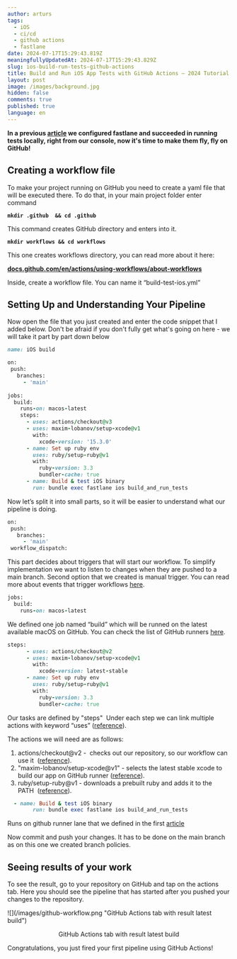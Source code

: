 ```yaml
---
author: arturs
tags:
  - iOS
  - ci/cd
  - github actions
  - fastlane
date: 2024-07-17T15:29:43.819Z
meaningfullyUpdatedAt: 2024-07-17T15:29:43.829Z
slug: ios-build-run-tests-github-actions
title: Build and Run iOS App Tests with GitHub Actions – 2024 Tutorial with Example
layout: post
image: /images/background.jpg
hidden: false
comments: true
published: true
language: en
---
```

**In a previous [article](https://brightinventions.pl/blog/building-running-ios-app-test-locally-fastlane/) we configured fastlane and succeeded in running tests locally, right from our console, now it's time to make them fly, fly on GitHub!**

## Creating a workflow file

To make your project running on GitHub you need to create a yaml file that will be executed there. To do that, in your main project folder enter command

**`mkdir .github  && cd .github`**

This command creates GitHub directory and enters into it.

**`mkdir workflows && cd workflows`**

This one creates workflows directory, you can read more about it here:

**[docs.github.com/en/actions/using-workflows/about-workflows](https://docs.github.com/en/actions/using-workflows/about-workflows)**

Inside, create a workflow file. You can name it “build-test-ios.yml”

## Setting Up and Understanding Your Pipeline 

Now open the file that you just created and enter the code snippet that I added below. Don't be afraid if you don't fully get what's going on here - we will take it part by part down below

```ruby
name: iOS build

on:
 push:
   branches:
     - 'main'
     
jobs:
  build:
    runs-on: macos-latest
    steps:
      - uses: actions/checkout@v3
      - uses: maxim-lobanov/setup-xcode@v1
        with:
          xcode-version: '15.3.0'
      - name: Set up ruby env
        uses: ruby/setup-ruby@v1
        with:
          ruby-version: 3.3
          bundler-cache: true
      - name: Build & test iOS binary
        run: bundle exec fastlane ios build_and_run_tests

```

Now let’s split it into small parts, so it will be easier to understand what our pipeline is doing.

```ruby
on:
 push:
   branches:
     - 'main'
 workflow_dispatch:
```

This part decides about triggers that will start our workflow. To simplify implementation we want to listen to changes when they are pushed to a main branch. Second option that we created is manual trigger. You can read more about events that trigger workflows [here](https://docs.github.com/en/actions/using-workflows/events-that-trigger-workflows#push).

```ruby
jobs:
  build:
    runs-on: macos-latest
```

We defined one job named “build” which will be runned on the latest available macOS on GitHub. You can check the list of GitHub runners [here](https://github.com/actions/runner-images).

```ruby
steps:
      - uses: actions/checkout@v2
      - uses: maxim-lobanov/setup-xcode@v1
        with:
          xcode-version: latest-stable
      - name: Set up ruby env
        uses: ruby/setup-ruby@v1
        with:
          ruby-version: 3.3
          bundler-cache: true
```

Our tasks are defined by "steps"  Under each step we can link multiple actions with keyword “uses” ([reference](https://docs.github.com/en/actions/using-workflows/workflow-syntax-for-github-actions#jobsjob_idstepsuses)).

The actions we will need are as follows:

1. actions/checkout@v2 -  checks out our repository, so our workflow can use it  ([reference](https://github.com/actions/checkout)). 
2. "maxim-lobanov/setup-xcode@v1" - selects the latest stable xcode to build our app on GitHub runner ([reference](https://github.com/maxim-lobanov/setup-xcode)).
3. ruby/setup-ruby@v1 - downloads a prebuilt ruby and adds it to the PATH  ([reference](https://github.com/ruby/setup-ruby)).

```ruby
  - name: Build & test iOS binary
        run: bundle exec fastlane ios build_and_run_tests
```

Runs on github runner lane that we defined in the first [article](https://brightinventions.pl/blog/building-running-ios-app-test-locally-fastlane/)

Now commit and push your changes. It has to be done on the main branch as on this one we created branch policies.

## Seeing results of your work

To see the result, go to your repository on GitHub and tap on the actions tab. Here you should see the pipeline that has started after you pushed your changes to the repository.

<div className="image">![](/images/github-workflow.png "GitHub Actions tab with result latest build")</div>

<sub><center>GitHub Actions tab with result latest build</center></sub>

Congratulations, you just fired your first pipeline using GitHub Actions!